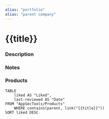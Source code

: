 ```yaml
---
alias: "portfolio" 
alias: "parent company" 
---
```

# {{title}}
### Description


### Notes


### Products

```dataview
TABLE
	liked AS "Liked",
	last-reviewed AS "Date"
FROM "AppSecTools/Products" 
	WHERE contains(parent, link("{{title}}"))
SORT liked DESC

```